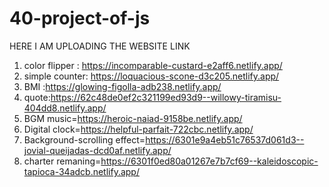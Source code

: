 # 40-project-of-js
HERE I AM UPLOADING THE WEBSITE LINK 

1) color flipper : https://incomparable-custard-e2aff6.netlify.app/
2) simple counter: https://loquacious-scone-d3c205.netlify.app/
3) BMI :https://glowing-figolla-adb238.netlify.app/
4) quote:https://62c48de0ef2c321199ed93d9--willowy-tiramisu-404dd8.netlify.app/
5) BGM music=https://heroic-naiad-9158be.netlify.app/
6) Digital clock=https://helpful-parfait-722cbc.netlify.app/
7) Background-scrolling effect=https://6301e9a4eb51c76537d061d3--jovial-queijadas-dcd0af.netlify.app/
8) charter remaning=https://6301f0ed80a01267e7b7cf69--kaleidoscopic-tapioca-34adcb.netlify.app/

